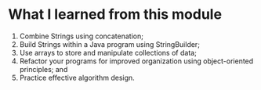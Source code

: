 # What I learned from this module
1. Combine Strings using concatenation;
1. Build Strings within a Java program using StringBuilder;
1. Use arrays to store and manipulate collections of data;
1. Refactor your programs for improved organization using object-oriented principles; and
1. Practice effective algorithm design.
